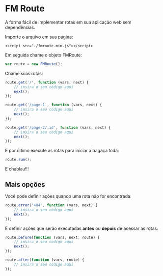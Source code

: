 # FM Route

A forma fácil de implementar rotas em sua aplicação web sem dependências.

Importe o arquivo em sua página:

`<script src="./fmroute.min.js"></script>`

Em seguida chame o objeto FMRoute:

```javascript
var route = new FMRoute();
```

Chame suas rotas:

```javascript
route.get('/', function (vars, next) {
    // insira o seu código aqui
    next();
});

route.get('/page-1', function (vars, next) {
    // insira o seu código aqui
    next();
});

route.get('/page-2/:id', function (vars, next) {
    // insira o seu código aqui
    next();
});
```

E por último execute as rotas para iniciar a bagaça toda:

```javascript
route.run();
```

E chablau!!!

## Mais opções

Vocẽ pode definir ações quando uma rota não for encontrada:

```javascript
route.error('404', function (vars, next) {
    // insira o seu código aqui
    next();
});
```

E definir ações que serão executadas **antes** ou **depois** de acessar as rotas:

```javascript
route.before(function (vars, next, route) {
    // insira o seu código aqui
    next();
});

route.after(function (vars, route) {
    // insira o seu código aqui
});
```